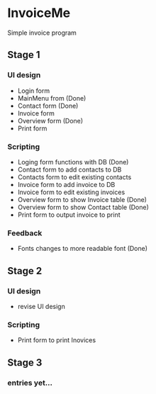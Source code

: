 # InvoiceMe
Simple invoice program

## Stage 1
### UI design
- Login form
- MainMenu from (Done)
- Contact form  (Done)
- Invoice form 
- Overview form (Done)
- Print form 

### Scripting
- Loging form functions with DB            (Done)
- Contact form to add contacts to DB
- Contacts form to edit existing contacts
- Invoice form to add invoice to DB
- Invoice form to edit existing invoices
- Overview form to show Invoice table      (Done)
- Overview form to show Contact table      (Done)
- Print form to output invoice to print

### Feedback
- Fonts changes to more readable font		(Done)

## Stage 2
### UI design
- revise UI design

### Scripting
- Print form  to print Inovices

## Stage 3
###  entries yet...
